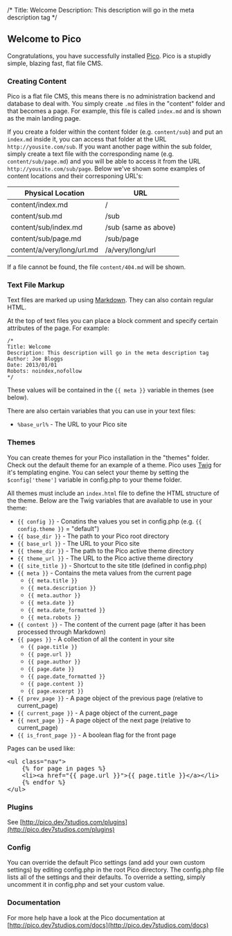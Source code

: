 /*
Title: Welcome
Description: This description will go in the meta description tag
*/

## Welcome to Pico

Congratulations, you have successfully installed [Pico](http://pico.dev7studios.com). Pico is a stupidly simple, blazing fast, flat file CMS.

### Creating Content

Pico is a flat file CMS, this means there is no administration backend and database to deal with. You simply create `.md` files in the "content"
folder and that becomes a page. For example, this file is called `index.md` and is shown as the main landing page. 

If you create a folder within the content folder (e.g. `content/sub`) and put an `index.md` inside it, you can access that folder at the URL 
`http://yousite.com/sub`. If you want another page within the sub folder, simply create a text file with the corresponding name (e.g. `content/sub/page.md`)
and you will be able to access it from the URL `http://yousite.com/sub/page`. Below we've shown some examples of content locations and their corresponing URL's:

<table>
	<thead>
		<tr><th>Physical Location</th><th>URL</th></tr>
	</thead>
	<tbody>
		<tr><td>content/index.md</td><td>/</td></tr>
		<tr><td>content/sub.md</td><td>/sub</td></tr>
		<tr><td>content/sub/index.md</td><td>/sub (same as above)</td></tr>
		<tr><td>content/sub/page.md</td><td>/sub/page</td></tr>
		<tr><td>content/a/very/long/url.md</td><td>/a/very/long/url</td></tr>
	</tbody>
</table>

If a file cannot be found, the file `content/404.md` will be shown.

### Text File Markup

Text files are marked up using [Markdown](http://daringfireball.net/projects/markdown/syntax). They can also contain regular HTML.

At the top of text files you can place a block comment and specify certain attributes of the page. For example:

	/*
	Title: Welcome
	Description: This description will go in the meta description tag
	Author: Joe Bloggs
	Date: 2013/01/01
	Robots: noindex,nofollow
	*/

These values will be contained in the `{{ meta }}` variable in themes (see below).

There are also certain variables that you can use in your text files:

* <code>&#37;base_url&#37;</code> - The URL to your Pico site

### Themes

You can create themes for your Pico installation in the "themes" folder. Check out the default theme for an example of a theme. Pico uses
[Twig](http://twig.sensiolabs.org/documentation) for it's templating engine. You can select your theme by setting the `$config['theme']` variable
in config.php to your theme folder.

All themes must include an `index.html` file to define the HTML structure of the theme. Below are the Twig variables that are available to use in your theme:

* `{{ config }}` - Conatins the values you set in config.php (e.g. `{{ config.theme }}` = "default")
* `{{ base_dir }}` - The path to your Pico root directory
* `{{ base_url }}` - The URL to your Pico site
* `{{ theme_dir }}` - The path to the Pico active theme directory
* `{{ theme_url }}` - The URL to the Pico active theme directory
* `{{ site_title }}` - Shortcut to the site title (defined in config.php)
* `{{ meta }}` - Contains the meta values from the current page
	* `{{ meta.title }}`
	* `{{ meta.description }}`
	* `{{ meta.author }}`
	* `{{ meta.date }}`
	* `{{ meta.date_formatted }}`
	* `{{ meta.robots }}`
* `{{ content }}` - The content of the current page (after it has been processed through Markdown)
* `{{ pages }}` - A collection of all the content in your site
	* `{{ page.title }}`
	* `{{ page.url }}`
	* `{{ page.author }}`
	* `{{ page.date }}`
	* `{{ page.date_formatted }}`
	* `{{ page.content }}`
	* `{{ page.excerpt }}`
* `{{ prev_page }}` - A page object of the previous page (relative to current_page)
* `{{ current_page }}` - A page object of the current_page
* `{{ next_page }}` - A page object of the next page (relative to current_page)
* `{{ is_front_page }}` - A boolean flag for the front page

Pages can be used like:

<pre>&lt;ul class=&quot;nav&quot;&gt;
	{% for page in pages %}
	&lt;li&gt;&lt;a href=&quot;{{ page.url }}&quot;&gt;{{ page.title }}&lt;/a&gt;&lt;/li&gt;
	{% endfor %}
&lt;/ul&gt;</pre>

### Plugins

See [http://pico.dev7studios.com/plugins](http://pico.dev7studios.com/plugins)

### Config

You can override the default Pico settings (and add your own custom settings) by editing config.php in the root Pico directory. The config.php file
lists all of the settings and their defaults. To override a setting, simply uncomment it in config.php and set your custom value.

### Documentation

For more help have a look at the Pico documentation at [http://pico.dev7studios.com/docs](http://pico.dev7studios.com/docs)
